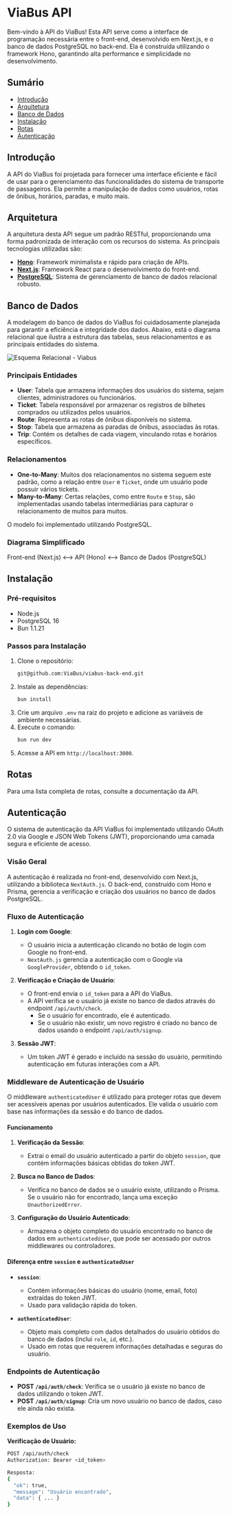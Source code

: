 # ViaBus API

Bem-vindo à API do ViaBus! Esta API serve como a interface de programação necessária entre o front-end, desenvolvido em Next.js, e o banco de dados PostgreSQL no back-end. Ela é construída utilizando o framework Hono, garantindo alta performance e simplicidade no desenvolvimento.

## Sumário

- [Introdução](#introdução)
- [Arquitetura](#arquitetura)
- [Banco de Dados](#banco-de-dados)
- [Instalação](#instalação)
- [Rotas](#rotas)
- [Autenticação](#autenticação)

## Introdução

A API do ViaBus foi projetada para fornecer uma interface eficiente e fácil de usar para o gerenciamento das funcionalidades do sistema de transporte de passageiros. Ela permite a manipulação de dados como usuários, rotas de ônibus, horários, paradas, e muito mais.

## Arquitetura

A arquitetura desta API segue um padrão RESTful, proporcionando uma forma padronizada de interação com os recursos do sistema. As principais tecnologias utilizadas são:

- **[Hono](https://hono.dev/)**: Framework minimalista e rápido para criação de APIs.
- **[Next.js](https://nextjs.org/)**: Framework React para o desenvolvimento do front-end.
- **[PostgreSQL](https://www.postgresql.org/)**: Sistema de gerenciamento de banco de dados relacional robusto.

## Banco de Dados

A modelagem do banco de dados do ViaBus foi cuidadosamente planejada para garantir a eficiência e integridade dos dados. Abaixo, está o diagrama relacional que ilustra a estrutura das tabelas, seus relacionamentos e as principais entidades do sistema.

![Esquema Relacional - Viabus](https://github.com/user-attachments/assets/8ec2e5fc-f356-449a-9213-317b14c78c4b)

### Principais Entidades

- **User**: Tabela que armazena informações dos usuários do sistema, sejam clientes, administradores ou funcionários.
- **Ticket**: Tabela responsável por armazenar os registros de bilhetes comprados ou utilizados pelos usuários.
- **Route**: Representa as rotas de ônibus disponíveis no sistema.
- **Stop**: Tabela que armazena as paradas de ônibus, associadas às rotas.
- **Trip**: Contém os detalhes de cada viagem, vinculando rotas e horários específicos.

### Relacionamentos

- **One-to-Many**: Muitos dos relacionamentos no sistema seguem este padrão, como a relação entre `User` e `Ticket`, onde um usuário pode possuir vários tickets.
- **Many-to-Many**: Certas relações, como entre `Route` e `Stop`, são implementadas usando tabelas intermediárias para capturar o relacionamento de muitos para muitos.

O modelo foi implementado utilizando PostgreSQL.


### Diagrama Simplificado

Front-end (Next.js) <--> API (Hono) <--> Banco de Dados (PostgreSQL)


## Instalação

### Pré-requisitos

- Node.js 
- PostgreSQL 16
- Bun 1.1.21 

### Passos para Instalação

1. Clone o repositório:
   ```bash
   git@github.com:ViaBus/viabus-back-end.git
    ```
2. Instale as dependências:
    ```bash
    bun install
    ```
3. Crie um arquivo `.env` na raiz do projeto e adicione as variáveis de ambiente necessárias.
4. Execute o comando:
    ```bash
    bun run dev
    ```
5. Acesse a API em `http://localhost:3000`.

## Rotas

Para uma lista completa de rotas, consulte a documentação da API.

## Autenticação

O sistema de autenticação da API ViaBus foi implementado utilizando OAuth 2.0 via Google e JSON Web Tokens (JWT), proporcionando uma camada segura e eficiente de acesso.

### Visão Geral

A autenticação é realizada no front-end, desenvolvido com Next.js, utilizando a biblioteca `NextAuth.js`. O back-end, construído com Hono e Prisma, gerencia a verificação e criação dos usuários no banco de dados PostgreSQL.

### Fluxo de Autenticação

1. **Login com Google**:
   - O usuário inicia a autenticação clicando no botão de login com Google no front-end.
   - `NextAuth.js` gerencia a autenticação com o Google via `GoogleProvider`, obtendo o `id_token`.

2. **Verificação e Criação de Usuário**:
   - O front-end envia o `id_token` para a API do ViaBus.
   - A API verifica se o usuário já existe no banco de dados através do endpoint `/api/auth/check`.
     - Se o usuário for encontrado, ele é autenticado.
     - Se o usuário não existir, um novo registro é criado no banco de dados usando o endpoint `/api/auth/signup`.

3. **Sessão JWT**:
   - Um token JWT é gerado e incluído na sessão do usuário, permitindo autenticação em futuras interações com a API.

### Middleware de Autenticação de Usuário

O middleware `authenticatedUser` é utilizado para proteger rotas que devem ser acessíveis apenas por usuários autenticados. Ele valida o usuário com base nas informações da sessão e do banco de dados.

#### Funcionamento

1. **Verificação da Sessão**:
   - Extrai o email do usuário autenticado a partir do objeto `session`, que contém informações básicas obtidas do token JWT.

2. **Busca no Banco de Dados**:
   - Verifica no banco de dados se o usuário existe, utilizando o Prisma. Se o usuário não for encontrado, lança uma exceção `UnauthorizedError`.

3. **Configuração do Usuário Autenticado**:
   - Armazena o objeto completo do usuário encontrado no banco de dados em `authenticatedUser`, que pode ser acessado por outros middlewares ou controladores.

#### Diferença entre `session` e `authenticatedUser`

- **`session`**:
  - Contém informações básicas do usuário (nome, email, foto) extraídas do token JWT.
  - Usado para validação rápida do token.

- **`authenticatedUser`**:
  - Objeto mais completo com dados detalhados do usuário obtidos do banco de dados (inclui `role`, `id`, etc.).
  - Usado em rotas que requerem informações detalhadas e seguras do usuário.

### Endpoints de Autenticação

- **POST `/api/auth/check`**: Verifica se o usuário já existe no banco de dados utilizando o token JWT.
- **POST `/api/auth/signup`**: Cria um novo usuário no banco de dados, caso ele ainda não exista.

### Exemplos de Uso

**Verificação de Usuário:**

```bash
POST /api/auth/check
Authorization: Bearer <id_token>

Resposta:
{
  "ok": true,
  "message": "Usuário encontrado",
  "data": { ... }
}










